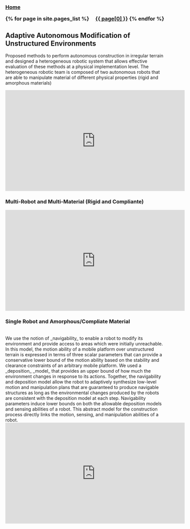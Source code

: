 <h3 class="masthead-title">
<!-- <a href="/" title="Home">{{ site.title }}</a> -->
<a href="/" title="Home">Home</a>


{% for page in site.pages_list %}
  &nbsp;&nbsp;&nbsp;
  <a href="{{ page[1]  }}">{{ page[0] }}</a>
{% endfor %}
</h3>

## Adaptive Autonomous Modification of Unstructured Environments

Proposed methods to perform autonomous construction in irregular terrain and designed a heterogeneous robotic system that allows effective evaluation of these methods at a physical implementation level. The heterogeneous robotic team is composed of two autonomous robots that are able to manipulate material of different physical properties (rigid and amorphous materials)

<iframe width="560" height="315" src="https://www.youtube.com/embed/PXaKOsIyeo8?start=11" frameborder="0" allow="accelerometer; autoplay; encrypted-media; gyroscope; picture-in-picture" allowfullscreen></iframe>
<br/>

### Multi-Robot and Multi-Material (Rigid and Compliante)

<iframe width="560" height="315" src="https://www.youtube.com/embed/xAjEsM_ePN4?start=3" frameborder="0" allow="accelerometer; autoplay; encrypted-media; gyroscope; picture-in-picture" allowfullscreen></iframe>
<br/>

### Single Robot and Amorphous/Compliate Material
<br/>
We use the notion of  _navigability_ to enable a robot to modify its environment and provide access to areas which were initially unreachable. In this model, the motion ability of a mobile platform over unstructured terrain is expressed in terms of three scalar parameters that can provide a conservative lower bound of the motion ability based on the stability and clearance constraints of an arbitrary mobile platform.  We used a _deposition_ _model_ that provides an upper bound of how much the environment changes in response to its actions. Together, the navigability and deposition model allow the robot to adaptively synthesize low-level motion and manipulation plans that are guaranteed to produce navigable structures as long as the environmental changes produced by the robots are consistent with the deposition model at each step. Navigability parameters induce lower bounds on both the allowable deposition models and sensing abilities of a robot. This abstract model for the construction process directly links the motion, sensing, and manipulation abilities of a robot. 
<br/>
<iframe width="560" height="315" src="https://www.youtube.com/embed/7tjbrfLna8A?start=11" frameborder="0" allow="accelerometer; autoplay; encrypted-media; gyroscope; picture-in-picture" allowfullscreen></iframe>
<br/>

